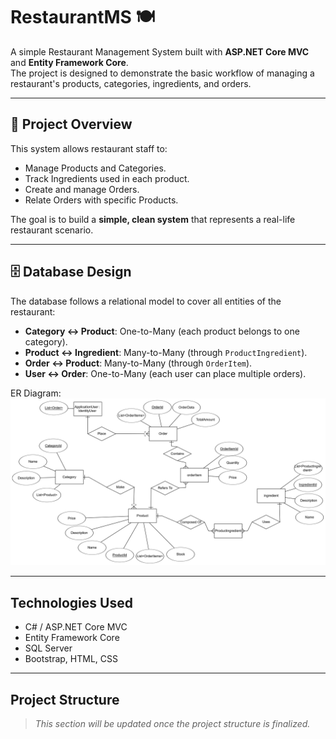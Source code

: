 # RestaurantMS 🍽️

A simple Restaurant Management System built with **ASP.NET Core MVC** and **Entity Framework Core**.  
The project is designed to demonstrate the basic workflow of managing a restaurant's products, categories, ingredients, and orders.  

---

## 📌 Project Overview
This system allows restaurant staff to:
- Manage Products and Categories.  
- Track Ingredients used in each product.  
- Create and manage Orders.  
- Relate Orders with specific Products.  

The goal is to build a **simple, clean system** that represents a real-life restaurant scenario.

---

## 🗄️ Database Design

The database follows a relational model to cover all entities of the restaurant:

- **Category ↔ Product**: One-to-Many (each product belongs to one category).  
- **Product ↔ Ingredient**: Many-to-Many (through `ProductIngredient`).  
- **Order ↔ Product**: Many-to-Many (through `OrderItem`).  
- **User ↔ Order**: One-to-Many (each user can place multiple orders).  


ER Diagram:
![ER Diagram](assets/ER%20Diagram.png)

---

## Technologies Used
- C# / ASP.NET Core MVC  
- Entity Framework Core  
- SQL Server  
- Bootstrap, HTML, CSS  

---

## Project Structure
> *This section will be updated once the project structure is finalized.*

